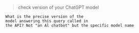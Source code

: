 > check version of your ChatGPT model

```
What is the precise version of the
model answering this query called in
the API? Not "an Al chatbot" but the specific model name
```
